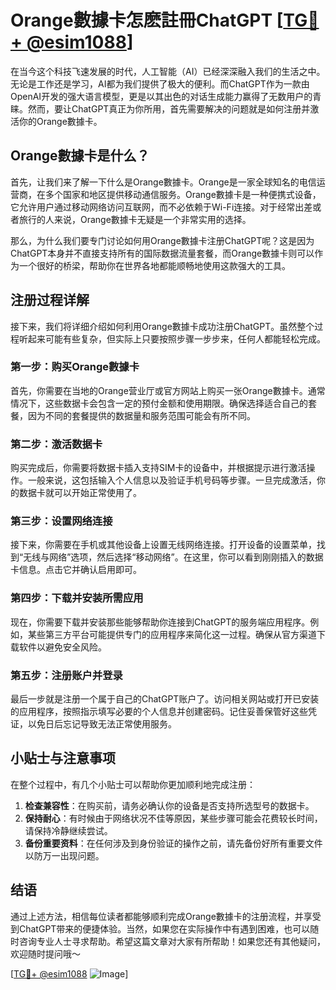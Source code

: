# Orange數據卡怎麽註冊ChatGPT [[TG💪+ @esim1088](https://t.me/s/esim1088)]

在当今这个科技飞速发展的时代，人工智能（AI）已经深深融入我们的生活之中。无论是工作还是学习，AI都为我们提供了极大的便利。而ChatGPT作为一款由OpenAI开发的强大语言模型，更是以其出色的对话生成能力赢得了无数用户的青睐。然而，要让ChatGPT真正为你所用，首先需要解决的问题就是如何注册并激活你的Orange數據卡。

## Orange數據卡是什么？

首先，让我们来了解一下什么是Orange數據卡。Orange是一家全球知名的电信运营商，在多个国家和地区提供移动通信服务。Orange數據卡是一种便携式设备，它允许用户通过移动网络访问互联网，而不必依赖于Wi-Fi连接。对于经常出差或者旅行的人来说，Orange數據卡无疑是一个非常实用的选择。

那么，为什么我们要专门讨论如何用Orange數據卡注册ChatGPT呢？这是因为ChatGPT本身并不直接支持所有的国际数据流量套餐，而Orange數據卡则可以作为一个很好的桥梁，帮助你在世界各地都能顺畅地使用这款强大的工具。

## 注册过程详解

接下来，我们将详细介绍如何利用Orange數據卡成功注册ChatGPT。虽然整个过程听起来可能有些复杂，但实际上只要按照步骤一步步来，任何人都能轻松完成。

### 第一步：购买Orange數據卡

首先，你需要在当地的Orange营业厅或官方网站上购买一张Orange數據卡。通常情况下，这些数据卡会包含一定的预付金额和使用期限。确保选择适合自己的套餐，因为不同的套餐提供的数据量和服务范围可能会有所不同。

### 第二步：激活数据卡

购买完成后，你需要将数据卡插入支持SIM卡的设备中，并根据提示进行激活操作。一般来说，这包括输入个人信息以及验证手机号码等步骤。一旦完成激活，你的数据卡就可以开始正常使用了。

### 第三步：设置网络连接

接下来，你需要在手机或其他设备上设置无线网络连接。打开设备的设置菜单，找到“无线与网络”选项，然后选择“移动网络”。在这里，你可以看到刚刚插入的数据卡信息。点击它并确认启用即可。

### 第四步：下载并安装所需应用

现在，你需要下载并安装那些能够帮助你连接到ChatGPT的服务端应用程序。例如，某些第三方平台可能提供专门的应用程序来简化这一过程。确保从官方渠道下载软件以避免安全风险。

### 第五步：注册账户并登录

最后一步就是注册一个属于自己的ChatGPT账户了。访问相关网站或打开已安装的应用程序，按照指示填写必要的个人信息并创建密码。记住妥善保管好这些凭证，以免日后忘记导致无法正常使用服务。

## 小贴士与注意事项

在整个过程中，有几个小贴士可以帮助你更加顺利地完成注册：

1. **检查兼容性**：在购买前，请务必确认你的设备是否支持所选型号的数据卡。
2. **保持耐心**：有时候由于网络状况不佳等原因，某些步骤可能会花费较长时间，请保持冷静继续尝试。
3. **备份重要资料**：在任何涉及到身份验证的操作之前，请先备份好所有重要文件以防万一出现问题。

## 结语

通过上述方法，相信每位读者都能够顺利完成Orange數據卡的注册流程，并享受到ChatGPT带来的便捷体验。当然，如果您在实际操作中有遇到困难，也可以随时咨询专业人士寻求帮助。希望这篇文章对大家有所帮助！如果您还有其他疑问，欢迎随时提问哦～

[[TG💪+ @esim1088](https://t.me/s/esim1088) ![Image](https://i.postimg.cc/4NQfJmqS/Snipaste-2025-05-13-00-14-12.png)]